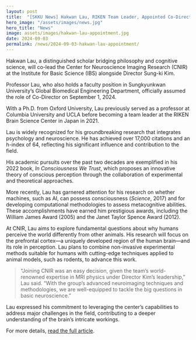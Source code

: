 ```yaml
---
layout: post
title:  "[SKKU News] Hakwan Lau, RIKEN Team Leader, Appointed Co-Director of the Center for Neuroscience Imaging Research"
hero_image: "/assets/images/news.jpg"
hero_title: "News"
image: assets/images/hakwan-lau-appointment.jpg
date: 2024-09-03
permalink: /news/2024-09-03-hakwan-lau-appointment/
---
```

Hakwan Lau, a distinguished scholar bridging philosophy and cognitive science, will co-lead the Center for Neuroscience Imaging Research (CNIR) at the Institute for Basic Science (IBS) alongside Director Sung-ki Kim.

Professor Lau, who also holds a faculty position in Sungkyunkwan University’s Global Biomedical Engineering Department, officially assumed the role of Co-Director on September 1, 2024.

With a Ph.D. from Oxford University, Lau previously served as a professor at Columbia University and UCLA before becoming a team leader at the RIKEN Brain Science Center in Japan in 2021.

Lau is widely recognized for his groundbreaking research that integrates psychology and neuroscience. He has achieved over 17,000 citations and an h-index of 64, reflecting his significant influence and contribution to the field.

His academic pursuits over the past two decades are exemplified in his 2022 book, *In Consciousness We Trust*, which proposes an innovative theory of conscious perception through the collaboration of experimental and theoretical approaches.

More recently, Lau has garnered attention for his research on whether machines, such as AI, can possess consciousness (*Science*, 2017) and for developing computational methodologies to assess metacognitive abilities. These accomplishments have earned him prestigious awards, including the William James Award (2005) and the Janet Taylor Spence Award (2012).

At CNIR, Lau aims to explore fundamental questions about why humans perceive the world differently from other animals. His research will focus on the prefrontal cortex—a uniquely developed region of the human brain—and its role in perception. Lau plans to combine non-invasive experimental methods suitable for humans with cutting-edge techniques applied to animal models, such as rodents, to advance this work.

> “Joining CNIR was an easy decision, given the team’s world-renowned expertise in MRI physics under Director Kim’s leadership,” Lau said. “With the group’s advanced neuroimaging techniques and methodologies, we are well-equipped to tackle the big questions in basic neuroscience.”

Lau expressed his commitment to leveraging the center’s capabilities to address major challenges in the field, contributing to a deeper understanding of the brain’s intricate workings.

For more details, [read the full article](https://eng.skku.edu/skku/campus/skk_comm/news01.do?mode=view&articleNo=120412&article.offset=0&articleLimit=10).
